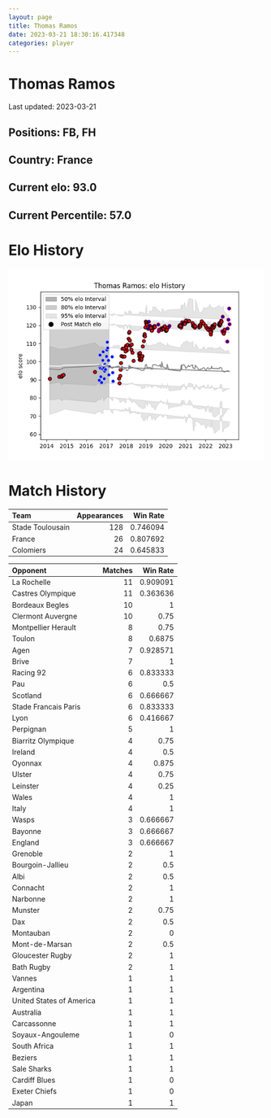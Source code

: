 ```yaml
---  
layout: page  
title: Thomas Ramos  
date: 2023-03-21 18:30:16.417348  
categories: player  
---
```

# Thomas Ramos


Last updated: 2023-03-21
## Positions: FB, FH

## Country: France

## Current elo: 93.0

## Current Percentile: 57.0

# Elo History


![elo history](history_ThomasRamos.png)
# Match History


| Team             |   Appearances |   Win Rate |
|:-----------------|--------------:|-----------:|
| Stade Toulousain |           128 |   0.746094 |
| France           |            26 |   0.807692 |
| Colomiers        |            24 |   0.645833 |

| Opponent                 |   Matches |   Win Rate |
|:-------------------------|----------:|-----------:|
| La Rochelle              |        11 |   0.909091 |
| Castres Olympique        |        11 |   0.363636 |
| Bordeaux Begles          |        10 |   1        |
| Clermont Auvergne        |        10 |   0.75     |
| Montpellier Herault      |         8 |   0.75     |
| Toulon                   |         8 |   0.6875   |
| Agen                     |         7 |   0.928571 |
| Brive                    |         7 |   1        |
| Racing 92                |         6 |   0.833333 |
| Pau                      |         6 |   0.5      |
| Scotland                 |         6 |   0.666667 |
| Stade Francais Paris     |         6 |   0.833333 |
| Lyon                     |         6 |   0.416667 |
| Perpignan                |         5 |   1        |
| Biarritz Olympique       |         4 |   0.75     |
| Ireland                  |         4 |   0.5      |
| Oyonnax                  |         4 |   0.875    |
| Ulster                   |         4 |   0.75     |
| Leinster                 |         4 |   0.25     |
| Wales                    |         4 |   1        |
| Italy                    |         4 |   1        |
| Wasps                    |         3 |   0.666667 |
| Bayonne                  |         3 |   0.666667 |
| England                  |         3 |   0.666667 |
| Grenoble                 |         2 |   1        |
| Bourgoin-Jallieu         |         2 |   0.5      |
| Albi                     |         2 |   0.5      |
| Connacht                 |         2 |   1        |
| Narbonne                 |         2 |   1        |
| Munster                  |         2 |   0.75     |
| Dax                      |         2 |   0.5      |
| Montauban                |         2 |   0        |
| Mont-de-Marsan           |         2 |   0.5      |
| Gloucester Rugby         |         2 |   1        |
| Bath Rugby               |         2 |   1        |
| Vannes                   |         1 |   1        |
| Argentina                |         1 |   1        |
| United States of America |         1 |   1        |
| Australia                |         1 |   1        |
| Carcassonne              |         1 |   1        |
| Soyaux-Angouleme         |         1 |   0        |
| South Africa             |         1 |   1        |
| Beziers                  |         1 |   1        |
| Sale Sharks              |         1 |   1        |
| Cardiff Blues            |         1 |   0        |
| Exeter Chiefs            |         1 |   0        |
| Japan                    |         1 |   1        |